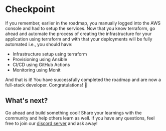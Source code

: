 # Checkpoint

If you remember, earlier in the roadmap, you manually logged into the AWS console and had to setup the services. Now that you know terraform, go ahead and automate the process of creating the infrastructure for your application using terraform and with that your deployments will be fully automated i.e., you should have:

*   Infrastructure setup using terraform
*   Provisioning using Ansible
*   CI/CD using GitHub Actions
*   Monitoring using Monit

And that is it! You have successfully completed the roadmap and are now a full-stack developer. Congratulations! 🎉

What's next?
------------

Go ahead and build something cool! Share your learnings with the community and help others learn as well. If you have any questions, feel free to join our [discord server](https://roadmap.sh/discord) and ask away!